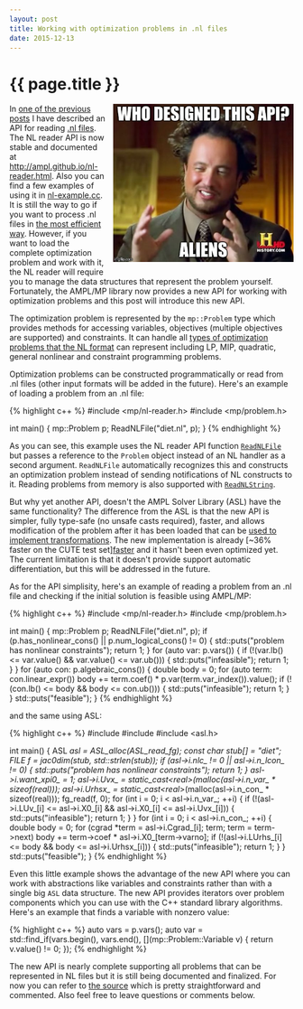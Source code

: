 ```yaml
---
layout: post
title: Working with optimization problems in .nl files
date: 2015-12-13
---
```


{{ page.title }}
================

<div class="separator" style="clear:right; float:right; margin-left:1em; margin-bottom:1em">
  <img border="0" src="/img/api.jpg" width="320" title="The truth is out there, in the code comments.">
</div>

In [one of the previous posts](http://zverovich.net/2014/09/19/reading-nl-files.html)
I have described an API for reading [.nl files](https://en.wikipedia.org/wiki/Nl_(format)).
The NL reader API is now stable and documented at http://ampl.github.io/nl-reader.html.
Also you can find a few examples of using it in
[nl-example.cc](https://github.com/ampl/mp/blob/master/src/nl-example.cc).
It is still the way to go if you want to process .nl files in
[the most efficient way](http://zverovich.net/slides/2015-01-11-ics/socp-reformulation.html#/14).
However, if you want to load the complete optimization problem and work with it,
the NL reader will require you to manage the data structures that represent the problem
yourself. Fortunately, the AMPL/MP library now provides a new API for working with
optimization problems and this post will introduce this new API.

The optimization problem is represented by the `mp::Problem` type which provides methods
for accessing variables, objectives (multiple objectives are supported) and constraints.
It can handle all [types of optimization problems that the NL format](http://ampl.github.io/nl-reader.html)
can represent including LP, MIP, quadratic, general nonlinear and constraint programming
problems.

Optimization problems can be constructed programmatically or read from .nl files (other
input formats will be added in the future). Here's an example of loading a problem from an .nl file:

{% highlight c++ %}
#include <mp/nl-reader.h>
#include <mp/problem.h>

int main() {
  mp::Problem p;
  ReadNLFile("diet.nl", p);
}
{% endhighlight %}

As you can see, this example uses the NL reader API function
[`ReadNLFile`](http://ampl.github.io/nl-reader.html#_CPPv2N2mp10ReadNLFileEN3fmt10CStringRefER7Handleri)
but passes a reference to the `Problem` object instead of an NL handler as a second argument.
`ReadNLFile` automatically recognizes this and constructs an optimization problem
instead of sending notifications of NL constructs to it. Reading problems from memory
is also supported with
[`ReadNLString`](http://ampl.github.io/nl-reader.html#_CPPv2N2mp12ReadNLStringE11NLStringRefR7HandlerN3fmt10CStringRefEi).

But why yet another API, doesn't the AMPL Solver Library (ASL) have the same functionality?
The difference from the ASL is that the new API is simpler, fully type-safe
(no unsafe casts required), faster,
and allows modification of the problem after it has been loaded that can be
[used to implement transformations](http://zverovich.net/slides/2015-01-11-ics/socp-reformulation.html).
The new implementation is already
[~36% faster on the CUTE test set][faster](http://zverovich.net/slides/2015-01-11-ics/socp-reformulation.html#/14)
and it hasn't been even optimized yet.
The current limitation is that it doesn't provide support automatic differentiation,
but this will be addressed in the future.

As for the API simplisity, here's an example of reading a problem from an .nl file and
checking if the initial solution is feasible using AMPL/MP:

{% highlight c++ %}
#include <mp/nl-reader.h>
#include <mp/problem.h>

int main() {
  mp::Problem p;
  ReadNLFile("diet.nl", p);
  if (p.has_nonlinear_cons() || p.num_logical_cons() != 0) {
    std::puts("problem has nonlinear constraints");
    return 1;
  } 
  for (auto var: p.vars()) {
    if (!(var.lb() <= var.value() && var.value() <= var.ub())) {
      std::puts("infeasible");
      return 1;
    }
  }
  for (auto con: p.algebraic_cons()) {
    double body = 0;
    for (auto term: con.linear_expr())
      body += term.coef() * p.var(term.var_index()).value();
    if (!(con.lb() <= body && body <= con.ub())) {
      std::puts("infeasible");
      return 1;
    }
  }
  std::puts("feasible");
}
{% endhighlight %}

and the same using ASL:

{% highlight c++ %}
#include <cstdio>
#include <cstring>
#include <asl.h>

int main() {
  ASL *asl = ASL_alloc(ASL_read_fg);
  const char stub[] = "diet";
  FILE *f = jac0dim(stub, std::strlen(stub));
  if (asl->i.nlc_ != 0 || asl->i.n_lcon_ != 0) {
    std::puts("problem has nonlinear constraints");
    return 1;
  }
  asl->i.want_xpi0_ = 1;
  asl->i.Uvx_ = static_cast<real*>(malloc(asl->i.n_var_ * sizeof(real)));
  asl->i.Urhsx_ = static_cast<real*>(malloc(asl->i.n_con_ * sizeof(real)));
  fg_read(f, 0);
  for (int i = 0; i < asl->i.n_var_; ++i) {
    if (!(asl->i.LUv_[i] <= asl->i.X0_[i] && asl->i.X0_[i] <= asl->i.Uvx_[i])) {
      std::puts("infeasible");
      return 1;
    }
  }
  for (int i = 0; i < asl->i.n_con_; ++i) {
    double body = 0;
    for (cgrad *term = asl->i.Cgrad_[i]; term; term = term->next)
      body += term->coef * asl->i.X0_[term->varno];
    if (!(asl->i.LUrhs_[i] <= body && body <= asl->i.Urhsx_[i])) {
      std::puts("infeasible");
      return 1;
    }
  }
  std::puts("feasible");
}
{% endhighlight %}

Even this little example shows the advantage of the new API where you can work
with abstractions like variables and constraints rather than with a single big
`ASL` data structure. The new API provides iterators over problem components
which you can use with the C++ standard library algorithms. Here's an example
that finds a variable with nonzero value:

{% highlight c++ %}
auto vars = p.vars();
auto var = std::find_if(vars.begin(), vars.end(),
                        [](mp::Problem::Variable v) { return v.value() != 0; });
{% endhighlight %}

The new API is nearly complete supporting all problems that can be represented in NL
files but it is still being documented and finalized. For now you can refer to
[the source](https://github.com/ampl/mp/blob/master/include/mp/problem.h) which is
pretty straightforward and commented. Also feel free to leave questions or comments below.
